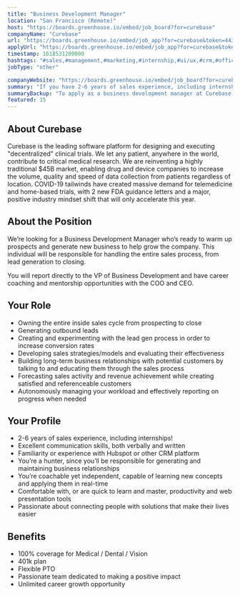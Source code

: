 ```yaml
---
title: "Business Development Manager"
location: "San Francisco (Remote)"
host: "https://boards.greenhouse.io/embed/job_board?for=curebase"
companyName: "Curebase"
url: "https://boards.greenhouse.io/embed/job_app?for=curebase&token=4431234003"
applyUrl: "https://boards.greenhouse.io/embed/job_app?for=curebase&token=4431234003#app"
timestamp: 1618531200000
hashtags: "#sales,#management,#marketing,#internship,#ui/ux,#crm,#office"
jobType: "other"

companyWebsite: "https://boards.greenhouse.io/embed/job_board?for=curebase"
summary: "If you have 2-6 years of sales experience, including internships, Curebase has a job opening for a Business Development Manager"
summaryBackup: "To apply as a business development manager at Curebase, you preferably need to have some knowledge of: #sales, #internship, #ui/ux."
featured: 15
---
```


## About Curebase

Curebase is the leading software platform for designing and executing "decentralized" clinical trials. We let any patient, anywhere in the world, contribute to critical medical research. We are reinventing a highly traditional $45B market, enabling drug and device companies to increase the volume, quality and speed of data collection from patients regardless of location. COVID-19 tailwinds have created massive demand for telemedicine and home-based trials, with 2 new FDA guidance letters and a major, positive industry mindset shift that will only accelerate this year.

## About the Position

We’re looking for a Business Development Manager who’s ready to warm up prospects and generate new business to help grow the company. This individual will be responsible for handling the entire sales process, from lead generation to closing.

You will report directly to the VP of Business Development and have career coaching and mentorship opportunities with the COO and CEO.

## Your Role

*   Owning the entire inside sales cycle from prospecting to close
*   Generating outbound leads
*   Creating and experimenting with the lead gen process in order to increase conversion rates
*   Developing sales strategies/models and evaluating their effectiveness
*   Building long-term business relationships with potential customers by talking to and educating them through the sales process
*   Forecasting sales activity and revenue achievement while creating satisfied and referenceable customers
*   Autonomously managing your workload and effectively reporting on progress when needed

## Your Profile

*   2-6 years of sales experience, including internships!
*   Excellent communication skills, both verbally and written
*   Familiarity or experience with Hubspot or other CRM platform
*   You’re a hunter, since you’ll be responsible for generating and maintaining business relationships
*   You’re coachable yet independent, capable of learning new concepts and applying them in real-time
*   Comfortable with, or are quick to learn and master, productivity and web presentation tools
*   Passionate about connecting people with solutions that make their lives easier

## Benefits

*   100% coverage for Medical / Dental / Vision
*   401k plan
*   Flexible PTO
*   Passionate team dedicated to making a positive impact
*   Unlimited career growth opportunity
